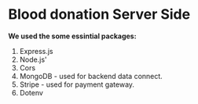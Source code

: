 # Blood donation Server Side
**We used the some essintial packages:**
1. Express.js
2. Node.js'
3. Cors
4. MongoDB - used for backend data connect.
5. Stripe - used for payment gateway.
6. Dotenv
